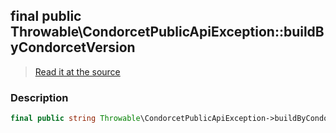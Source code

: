 ## final public Throwable\CondorcetPublicApiException::buildByCondorcetVersion

> [Read it at the source](https://github.com/julien-boudry/Condorcet/blob/master/src/Throwable/CondorcetPublicApiException.php#L15)

### Description    

```php
final public string Throwable\CondorcetPublicApiException->buildByCondorcetVersion 
```


    
